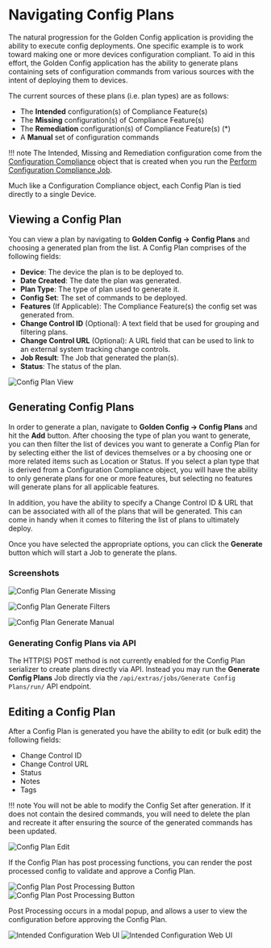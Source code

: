 # Navigating Config Plans

The natural progression for the Golden Config application is providing the ability to execute config deployments. One specific example is to work toward making one or more devices configuration compliant. To aid in this effort, the Golden Config application has the ability to generate plans containing sets of configuration commands from various sources with the intent of deploying them to devices.

The current sources of these plans (i.e. plan types) are as follows:

- The **Intended** configuration(s) of Compliance Feature(s)
- The **Missing** configuration(s) of Compliance Feature(s)
- The **Remediation** configuration(s) of Compliance Feature(s) (*)
- A **Manual** set of configuration commands

!!! note
    The Intended, Missing and Remediation configuration come from the [Configuration Compliance](./app_feature_compliance.md#compliance-details-view) object that is created when you run the [Perform Configuration Compliance Job](./app_feature_compliance.md#starting-a-compliance-job).

Much like a Configuration Compliance object, each Config Plan is tied directly to a single Device.

## Viewing a Config Plan

You can view a plan by navigating to **Golden Config -> Config Plans** and choosing a generated plan from the list. A Config Plan comprises of the following fields:

- **Device**: The device the plan is to be deployed to.
- **Date Created**: The date the plan was generated.
- **Plan Type**: The type of plan used to generate it.
- **Config Set**: The set of commands to be deployed.
- **Features** (If Applicable): The Compliance Feature(s) the config set was generated from.
- **Change Control ID** (Optional): A text field that be used for grouping and filtering plans.
- **Change Control URL** (Optional): A URL field that can be used to link to an external system tracking change controls.
- **Job Result**: The Job that generated the plan(s).
- **Status**: The status of the plan.

![Config Plan View](../images/config_plan-view.png)

## Generating Config Plans

In order to generate a plan, navigate to **Golden Config -> Config Plans** and hit the **Add** button. After choosing the type of plan you want to generate, you can then filter the list of devices you want to generate a Config Plan for by selecting either the list of devices themselves or a by choosing one or more related items such as Location or Status. If you select a plan type that is derived from a Configuration Compliance object, you will have the ability to only generate plans for one or more features, but selecting no features will generate plans for all applicable features.

In addition, you have the ability to specify a Change Control ID & URL that can be associated with all of the plans that will be generated. This can come in handy when it comes to filtering the list of plans to ultimately deploy.

Once you have selected the appropriate options, you can click the **Generate** button which will start a Job to generate the plans.

### Screenshots

![Config Plan Generate Missing](../images/config_plan-generate-missing.png)

![Config Plan Generate Filters](../images/config_plan-generate-filters.png)

![Config Plan Generate Manual](../images/config_plan-generate-manual.png)

### Generating Config Plans via API

The HTTP(S) POST method is not currently enabled for the Config Plan serializer to create plans directly via API. Instead you may run the **Generate Config Plans** Job directly via the `/api/extras/jobs/Generate Config Plans/run/` API endpoint.

## Editing a Config Plan

After a Config Plan is generated you have the ability to edit (or bulk edit) the following fields:

- Change Control ID
- Change Control URL
- Status
- Notes
- Tags

!!! note
    You will not be able to modify the Config Set after generation. If it does not contain the desired commands, you will need to delete the plan and recreate it after ensuring the source of the generated commands has been updated.

![Config Plan Edit](../images/config_plan-edit.png)

If the Config Plan has post processing functions, you can render the post processed config to validate and approve a Config Plan.

![Config Plan Post Processing Button](../images/config_plan_pp_button.png#only-light)
![Config Plan Post Processing Button](../images/config_plan_pp_button-dark.png#only-dark)

Post Processing occurs in a modal popup, and allows a user to view the configuration before approving the Config Plan.

![Intended Configuration Web UI](../images/config_plan_pp-rendered.png#only-light)
![Intended Configuration Web UI](../images/config_plan_pp-rendered-dark.png#only-dark)
